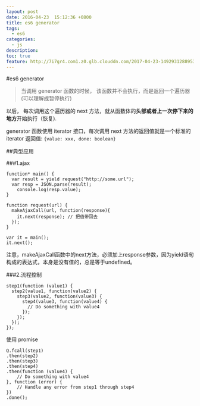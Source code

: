 ```yaml
---
layout: post
date: 2016-04-23  15:12:36 +0800
title: es6 generator
tags:
  - es6
categories:
  - js
description: 
toc: true
feature: http://7i7gr4.com1.z0.glb.clouddn.com/2017-04-23-14929312889535.jpg
---
```


#es6 generator
> 当调用 generator 函数的时候， 该函数并不会执行，而是返回一个遍历器(可以理解成暂停执行)

以后， 每次调用这个遍历器的 next 方法，就从函数体的**头部或者上一次停下来的地方**开始执行（恢复).

generator 函数使用 iterator 接口，每次调用 next 方法的返回值就是一个标准的 iterator 返回值: `{value: xxx, done: boolean}`


##典型应用

###1.ajax
```
function* main() {
  var result = yield request("http://some.url");
  var resp = JSON.parse(result);
    console.log(resp.value);
}

function request(url) {
  makeAjaxCall(url, function(response){
    it.next(response); // 把值带回去
  });
}

var it = main();
it.next();
```

注意，makeAjaxCall函数中的next方法，必须加上response参数，因为yield语句构成的表达式，本身是没有值的，总是等于undefined。

###2.流程控制

```
step1(function (value1) {
  step2(value1, function(value2) {
    step3(value2, function(value3) {
      step4(value3, function(value4) {
        // Do something with value4
      });
    });
  });
});
```

使用 promise

```
Q.fcall(step1)
.then(step2)
.then(step3)
.then(step4)
.then(function (value4) {
    // Do something with value4
}, function (error) {
    // Handle any error from step1 through step4
})
.done();
```







